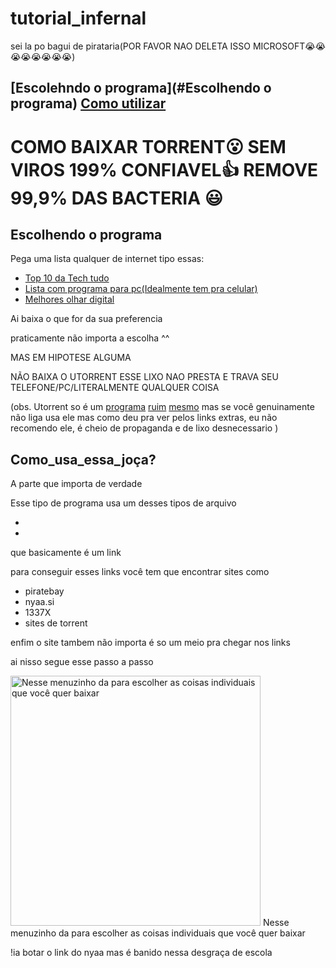 # tutorial_infernal
sei la po bagui de pirataria(POR FAVOR NAO DELETA ISSO MICROSOFT😭😭😭😭😭😭😭😭)

[Escolehndo o programa](#Escolhendo o programa)
[Como utilizar](#Como_usa_essa_joça?)
----------

# COMO BAIXAR TORRENT😮 SEM VIROS 199% CONFIAVEL👍 REMOVE 99,9% DAS BACTERIA 😃

## Escolhendo o programa 

Pega uma lista qualquer de internet tipo essas:

- [Top 10 da Tech tudo](https://www.tecmundo.com.br/torrent/63188-10-melhores-clientes-torrent-android.htm)
- [Lista com programa para pc(Idealmente tem pra celular)](https://www.apptuts.net/tutorial/mac/top-6-alternativas-ao-utorrent/) 
- [Melhores olhar digital](https://olhardigital.com.br/2018/09/25/dicas-e-tutoriais/os-melhores-programas-de-download-de-torrent-para-windows-e-android/)



Ai baixa o que for da sua preferencia

praticamente não importa a escolha ^^

MAS EM HIPOTESE ALGUMA 

NÃO BAIXA O UTORRENT ESSE LIXO NAO PRESTA E TRAVA SEU TELEFONE/PC/LITERALMENTE QUALQUER COISA

(obs. Utorrent so é um [programa](https://www.oficinadanet.com.br/microsoft/22466-utorrent-enfrenta-novos-problemas-antivirus-identifica-cliente-como-ameaca) [ruim](https://olhardigital.com.br/2019/12/06/noticias/utorrent-e-reconhecido-como-ameaca-por-softwares-antivirus/) [mesmo](https://www.techtudo.com.br/noticias/2015/03/utorrent-usa-seu-computador-para-minerar-bitcoins-entenda-polemica.ghtml) mas se você genuinamente não liga usa ele mas como deu pra ver pelos links extras, eu não recomendo ele, é cheio de propaganda e de lixo desnecessario )

## Como_usa_essa_joça?

A parte que importa de verdade

Esse tipo de programa usa um desses tipos de arquivo

-
-

que basicamente é um link

para conseguir esses links você tem que encontrar sites como

- piratebay
- nyaa.si
- 1337X
- sites de torrent

enfim o site tambem não importa é so um meio pra chegar nos links

ai nisso segue esse passo a passo


<img src="https://image.winudf.com/v2/image1/Y29tLmJpZ2x5YnQuYW5kcm9pZC5jbGllbnRfc2NyZWVuXzNfMTU4NDk4MzMwN18wNDM/screen-3.jpg?fakeurl=1" alt="Nesse menuzinho da para escolher as coisas individuais que você quer baixar" height="400" >
Nesse menuzinho da para escolher as coisas individuais que você quer baixar

!ia botar o link do nyaa mas é banido nessa desgraça de escola
